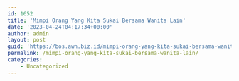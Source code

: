 ```yaml
---
id: 1652
title: 'Mimpi Orang Yang Kita Sukai Bersama Wanita Lain'
date: '2023-04-24T04:17:34+00:00'
author: admin
layout: post
guid: 'https://bos.awn.biz.id/mimpi-orang-yang-kita-sukai-bersama-wanita-lain/'
permalink: /mimpi-orang-yang-kita-sukai-bersama-wanita-lain/
categories:
    - Uncategorized
---
```


